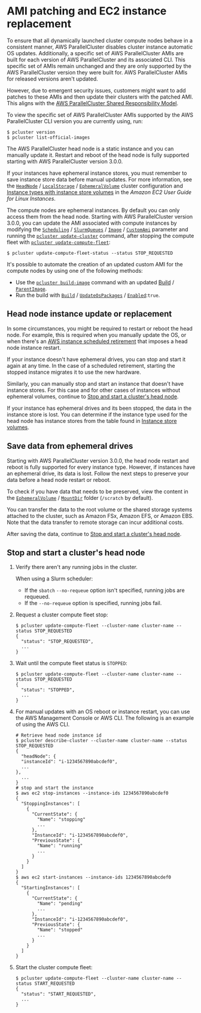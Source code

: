 # AMI patching and EC2 instance replacement<a name="instance-updates-ami-patch-v3"></a>

To ensure that all dynamically launched cluster compute nodes behave in a consistent manner, AWS ParallelCluster disables cluster instance automatic OS updates\. Additionally, a specific set of AWS ParallelCluster AMIs are built for each version of AWS ParallelCluster and its associated CLI\. This specific set of AMIs remain unchanged and they are only supported by the AWS ParallelCluster version they were built for\. AWS ParallelCluster AMIs for released versions aren't updated\.

However, due to emergent security issues, customers might want to add patches to these AMIs and then update their clusters with the patched AMI\. This aligns with the [AWS ParallelCluster Shared Responsibility Model](security.md)\.

To view the specific set of AWS ParallelCluster AMIs supported by the AWS ParallelCluster CLI version you are currently using, run:

```
$ pcluster version
$ pcluster list-official-images
```

The AWS ParallelCluster head node is a static instance and you can manually update it\. Restart and reboot of the head node is fully supported starting with AWS ParallelCluster version 3\.0\.0\.

If your instances have ephemeral instance stores, you must remember to save instance store data before manual updates\. For more information, see the [`HeadNode`](HeadNode-v3.md) / [`LocalStorage`](HeadNode-v3.md#HeadNode-v3-LocalStorage) / [`EphemeralVolume`](HeadNode-v3.md#yaml-HeadNode-LocalStorage-EphemeralVolume) cluster configuration and [Instance types with instance store volumes](https://docs.aws.amazon.com/AWSEC2/latest/UserGuide/InstanceStorage.html#instance-store-volumes) in the *Amazon EC2 User Guide for Linux Instances*\.

The compute nodes are ephemeral instances\. By default you can only access them from the head node\. Starting with AWS ParallelCluster version 3\.0\.0, you can update the AMI associated with compute instances by modifying the [`Scheduling`](Scheduling-v3.md) / [`SlurmQueues`](Scheduling-v3.md#Scheduling-v3-SlurmQueues) / [`Image`](Scheduling-v3.md#Scheduling-v3-SlurmQueues-Image) / [`CustomAmi`](Scheduling-v3.md#yaml-Scheduling-SlurmQueues-Image-CustomAmi) parameter and running the [`pcluster update-cluster`](pcluster.update-cluster-v3.md) command, after stopping the compute fleet with [`pcluster update-compute-fleet`](pcluster.update-compute-fleet-v3.md):

```
$ pcluster update-compute-fleet-status --status STOP_REQUESTED
```

It's possible to automate the creation of an updated custom AMI for the compute nodes by using one of the following methods:
+ Use the [`pcluster build-image`](pcluster.build-image-v3.md) command with an updated [Build](Build-v3.md) / [`ParentImage`](Build-v3.md#yaml-build-image-Build-ParentImage)\.
+ Run the build with [`Build`](Build-v3.md) / [`UpdateOsPackages`](Build-v3.md#Build-v3-UpdateOsPackages) / [`Enabled`](Build-v3.md#yaml-build-image-Components-UpdateOsPackages-Enabled):`true`\.

## Head node instance update or replacement<a name="instance-updates-headnode-v3"></a>

In some circumstances, you might be required to restart or reboot the head node\. For example, this is required when you manually update the OS, or when there's an [AWS instance scheduled retirement](https://docs.aws.amazon.com/AWSEC2/latest/UserGuide/instance-retirement.html) that imposes a head node instance restart\.

If your instance doesn't have ephemeral drives, you can stop and start it again at any time\. In the case of a scheduled retirement, starting the stopped instance migrates it to use the new hardware\.

Similarly, you can manually stop and start an instance that doesn't have instance stores\. For this case and for other cases of instances without ephemeral volumes, continue to [Stop and start a cluster's head node](#instance-headnode-stop-start-v3)\.

If your instance has ephemeral drives and its been stopped, the data in the instance store is lost\. You can determine if the instance type used for the head node has instance stores from the table found in [Instance store volumes](https://docs.aws.amazon.com/AWSEC2/latest/UserGuide/InstanceStorage.html#instance-store-volumes)\.

## Save data from ephemeral drives<a name="instance-updates-save-data-v3"></a>

Starting with AWS ParallelCluster version 3\.0\.0, the head node restart and reboot is fully supported for every instance type\. However, if instances have an ephemeral drive, its data is lost\. Follow the next steps to preserve your data before a head node restart or reboot\.

To check if you have data that needs to be preserved, view the content in the [`EphemeralVolume`](HeadNode-v3.md#yaml-HeadNode-LocalStorage-EphemeralVolume) / [`MountDir`](HeadNode-v3.md#yaml-HeadNode-LocalStorage-EphemeralVolume-MountDir) folder \(`/scratch` by default\)\.

You can transfer the data to the root volume or the shared storage systems attached to the cluster, such as Amazon FSx, Amazon EFS, or Amazon EBS\. Note that the data transfer to remote storage can incur additional costs\.

After saving the data, continue to [Stop and start a cluster's head node](#instance-headnode-stop-start-v3)\.

## Stop and start a cluster's head node<a name="instance-headnode-stop-start-v3"></a>

1. Verify there aren't any running jobs in the cluster\.

   When using a Slurm scheduler:
   + If the `sbatch` `--no-requeue` option isn't specified, running jobs are requeued\.
   + If the `--no-requeue` option is specified, running jobs fail\.

1. Request a cluster compute fleet stop:

   ```
   $ pcluster update-compute-fleet --cluster-name cluster-name --status STOP_REQUESTED
   {
     "status": "STOP_REQUESTED",
     ...
   }
   ```

1. Wait until the compute fleet status is `STOPPED`:

   ```
   $ pcluster update-compute-fleet --cluster-name cluster-name --status STOP_REQUESTED
   {
     "status": "STOPPED",
     ...
   }
   ```

1. For manual updates with an OS reboot or instance restart, you can use the AWS Management Console or AWS CLI\. The following is an example of using the AWS CLI\.

   ```
   # Retrieve head node instance id
   $ pcluster describe-cluster --cluster-name cluster-name --status STOP_REQUESTED
   {
     "headNode": {
     "instanceId": "i-1234567890abcdef0",
     ...
   },
     ...
   }
   # stop and start the instance
   $ aws ec2 stop-instances --instance-ids 1234567890abcdef0
   {
     "StoppingInstances": [
       {
         "CurrentState": {
           "Name": "stopping"
           ...
         },
         "InstanceId": "i-1234567890abcdef0",
         "PreviousState": {
           "Name": "running"
           ...
         }
       }
     ]
   }
   $ aws ec2 start-instances --instance-ids 1234567890abcdef0
   {
     "StartingInstances": [
       {
         "CurrentState": {
           "Name": "pending"
           ...
         },
         "InstanceId": "i-1234567890abcdef0",
         "PreviousState": {
           "Name": "stopped"
           ...
         }
       }
     ]
   }
   ```

1. Start the cluster compute fleet:

   ```
   $ pcluster update-compute-fleet --cluster-name cluster-name --status START_REQUESTED
   {
     "status": "START_REQUESTED",
     ...
   }
   ```